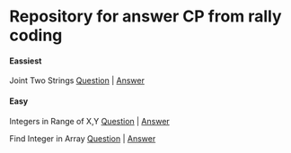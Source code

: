 # Repository for answer CP from rally coding

#### Eassiest
Joint Two Strings [Question](https://www.rallycoding.com/problems/161) | [Answer](https://github.com/dwlpra/cp-rallycoding/blob/main/eassiest/join_two_string.js)


#### Easy
Integers in Range of X,Y [Question](https://www.rallycoding.com/problems/158) | [Answer](https://github.com/dwlpra/cp-rallycoding/blob/main/easy/integers_in_range_of_x_y.js)

Find Integer in Array [Question](https://www.rallycoding.com/problems/159) | [Answer](find_integer_in_array.js)